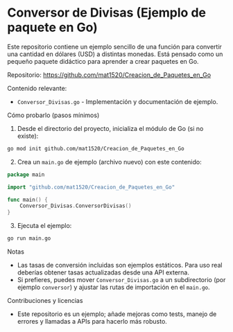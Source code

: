 # Conversor de Divisas (Ejemplo de paquete en Go)

Este repositorio contiene un ejemplo sencillo de una función para convertir
una cantidad en dólares (USD) a distintas monedas. Está pensado como un
pequeño paquete didáctico para aprender a crear paquetes en Go.

Repositorio: https://github.com/mat1520/Creacion_de_Paquetes_en_Go

Contenido relevante:
- `Conversor_Divisas.go` - Implementación y documentación de ejemplo.

Cómo probarlo (pasos mínimos)

1) Desde el directorio del proyecto, inicializa el módulo de Go (si no existe):

```bash
go mod init github.com/mat1520/Creacion_de_Paquetes_en_Go
```

2) Crea un `main.go` de ejemplo (archivo nuevo) con este contenido:

```go
package main

import "github.com/mat1520/Creacion_de_Paquetes_en_Go"

func main() {
    Conversor_Divisas.ConversorDivisas()
}
```

3) Ejecuta el ejemplo:

```bash
go run main.go
```

Notas
- Las tasas de conversión incluidas son ejemplos estáticos. Para uso real
  deberías obtener tasas actualizadas desde una API externa.
- Si prefieres, puedes mover `Conversor_Divisas.go` a un subdirectorio
  (por ejemplo `conversor`) y ajustar las rutas de importación en el `main.go`.

Contribuciones y licencias
- Este repositorio es un ejemplo; añade mejoras como tests, manejo de errores
  y llamadas a APIs para hacerlo más robusto.
